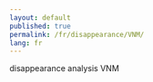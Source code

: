 ```yaml
---
layout: default
published: true
permalink: /fr/disappearance/VNM/
lang: fr
---
```


disappearance analysis VNM
